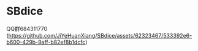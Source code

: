# SBdice
QQ群684311770
(https://github.com/JiYeHuanXiang/SBdice/assets/62323467/533392e6-b600-429b-9aff-b82ef8b1dcfc)
